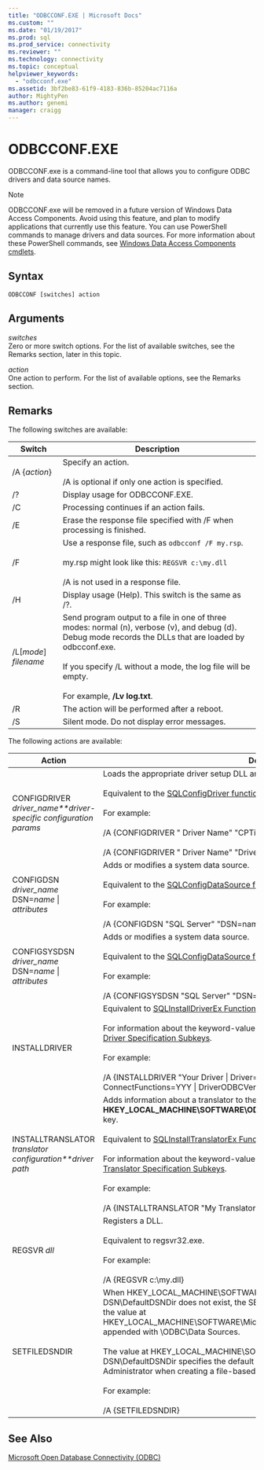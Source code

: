 ```yaml
---
title: "ODBCCONF.EXE | Microsoft Docs"
ms.custom: ""
ms.date: "01/19/2017"
ms.prod: sql
ms.prod_service: connectivity
ms.reviewer: ""
ms.technology: connectivity
ms.topic: conceptual
helpviewer_keywords: 
  - "odbcconf.exe"
ms.assetid: 3bf2be83-61f9-4183-836b-85204ac7116a
author: MightyPen
ms.author: genemi
manager: craigg
---
```

# ODBCCONF.EXE
ODBCCONF.exe is a command-line tool that allows you to configure ODBC drivers and data source names.  
  
> [!NOTE]  
>  ODBCCONF.exe will be removed in a future version of Windows Data Access Components. Avoid using this feature, and plan to modify applications that currently use this feature. You can use PowerShell commands to manage drivers and data sources. For more information about these PowerShell commands, see [Windows Data Access Components cmdlets](https://technet.microsoft.com/library/hh771019.aspx).  
  
## Syntax  
  
```console  
ODBCCONF [switches] action  
```  
  
## Arguments  
 *switches*  
 Zero or more switch options. For the list of available switches, see the Remarks section, later in this topic.  
  
 *action*  
 One action to perform. For the list of available options, see the Remarks section.  
  
## Remarks  
 The following switches are available:  
  
|Switch|Description|  
|------------|-----------------|  
|/A {*action*}|Specify an action.<br /><br /> /A is optional if only one action is specified.|  
|/?|Display usage for ODBCCONF.EXE.|  
|/C|Processing continues if an action fails.|  
|/E|Erase the response file specified with /F when processing is finished.|  
|/F|Use a response file, such as `odbcconf /F my.rsp`.<br /><br /> my.rsp might look like this: `REGSVR c:\my.dll`<br /><br /> /A is not used in a response file.|  
|/H|Display usage (Help). This switch is the same as /?.|  
|/L[*mode*] *filename*|Send program output to a file in one of three modes: normal (n), verbose (v), and debug (d). Debug mode records the DLLs that are loaded by odbcconf.exe.<br /><br /> If you specify /L without a mode, the log file will be empty.<br /><br /> For example, **/Lv log.txt**.|  
|/R|The action will be performed after a reboot.|  
|/S|Silent mode. Do not display error messages.|  
  
 The following actions are available:  
  
|Action|Description|  
|------------|-----------------|  
|CONFIGDRIVER *driver_name**driver-specific configuration params*|Loads the appropriate driver setup DLL and calls the **ConfigDriver** function.<br /><br /> Equivalent to the [SQLConfigDriver function](../odbc/reference/syntax/sqlconfigdriver-function.md).<br /><br /> For example:<br /><br /> /A {CONFIGDRIVER " Driver Name" "CPTimeout=60"}<br /><br /> /A {CONFIGDRIVER " Driver Name" "DriverODBCVer=03.80"}|  
|CONFIGDSN *driver_name* DSN=*name* &#124; *attributes*|Adds or modifies a system data source.<br /><br /> Equivalent to the [SQLConfigDataSource function](../odbc/reference/syntax/sqlconfigdatasource-function.md).<br /><br /> For example:<br /><br /> /A {CONFIGDSN "SQL Server" "DSN=name &#124; Server=srv"}|  
|CONFIGSYSDSN *driver_name* DSN=*name* &#124; *attributes*|Adds or modifies a system data source.<br /><br /> Equivalent to the [SQLConfigDataSource function](../odbc/reference/syntax/sqlconfigdatasource-function.md).<br /><br /> For example:<br /><br /> /A {CONFIGSYSDSN "SQL Server" "DSN=name &#124; Server=srv"}|  
|INSTALLDRIVER|Equivalent to [SQLInstallDriverEx Function](../odbc/reference/syntax/sqlinstalldriverex-function.md).<br /><br /> For information about the keyword-value pairs syntax passed to INSTALLDRIVER, see [Driver Specification Subkeys](../odbc/reference/install/driver-specification-subkeys.md).<br /><br /> For example:<br /><br /> /A {INSTALLDRIVER  "Your Driver &#124; Driver=c:\your.dll &#124; Setup=c:\your.dll &#124; APILevel=2 &#124; ConnectFunctions=YYY &#124; DriverODBCVer=03.50 &#124; FileUsage=0 &#124; SQLLevel=1"}|  
|INSTALLTRANSLATOR *translator configuration**driver path*|Adds information about a translator to the **HKEY_LOCAL_MACHINE\SOFTWARE\ODBC\ODBCINST.INI\ODBC Translators** registry key.<br /><br /> Equivalent to [SQLInstallTranslatorEx Function](../odbc/reference/syntax/sqlinstalltranslatorex-function.md).<br /><br /> For information about the keyword-value pairs syntax passed to INSTALLDRIVER, see [Translator Specification Subkeys](../odbc/reference/install/translator-specification-subkeys.md).<br /><br /> For example:<br /><br /> /A {INSTALLTRANSLATOR  "My Translator &#124; Translator=c:\my.dll &#124; Setup=c:\my.dll"}|  
|REGSVR *dll*|Registers a DLL.<br /><br /> Equivalent to regsvr32.exe.<br /><br /> For example:<br /><br /> /A {REGSVR c:\my.dll}|  
|SETFILEDSNDIR|When HKEY_LOCAL_MACHINE\SOFTWARE\ODBC\ODBC.INI\ODBC File DSN\DefaultDSNDir does not exist, the SETFILEDSNDIR action will create it and assign it the value at HKEY_LOCAL_MACHINE\SOFTWARE\Microsoft\Windows\CurrentVersion\CommonFilesDir, appended with \ODBC\Data Sources.<br /><br /> The value at HKEY_LOCAL_MACHINE\SOFTWARE\ODBC\ODBC.INI\ODBC File DSN\DefaultDSNDir specifies the default location used by the ODBC Data Source Administrator when creating a file-based data source.<br /><br /> For example:<br /><br /> /A {SETFILEDSNDIR}|  
  
## See Also  
 [Microsoft Open Database Connectivity (ODBC)](../odbc/microsoft-open-database-connectivity-odbc.md)
